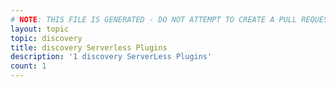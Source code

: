 ```yaml
---
# NOTE: THIS FILE IS GENERATED - DO NOT ATTEMPT TO CREATE A PULL REQUEST TO UPDATE THE DATA. 
layout: topic
topic: discovery
title: discovery Serverless Plugins
description: '1 discovery ServerLess Plugins'
count: 1
---
```

